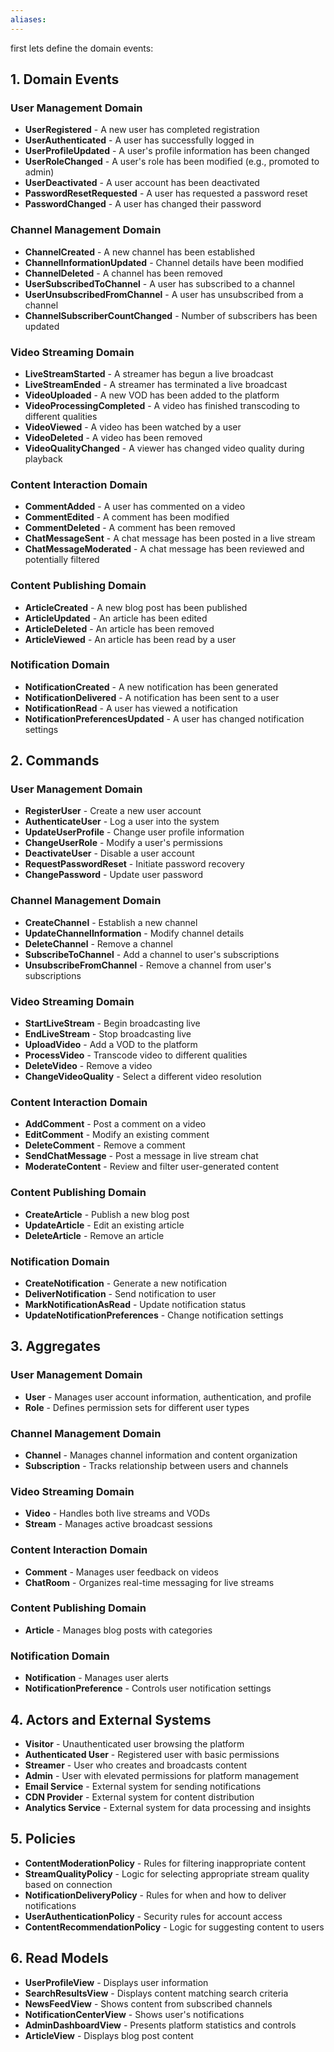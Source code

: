 ```yaml
---
aliases:
---
```

first lets define the domain events:
## 1. Domain Events 

### User Management Domain

- **UserRegistered** - A new user has completed registration
- **UserAuthenticated** - A user has successfully logged in
- **UserProfileUpdated** - A user's profile information has been changed
- **UserRoleChanged** - A user's role has been modified (e.g., promoted to admin)
- **UserDeactivated** - A user account has been deactivated
- **PasswordResetRequested** - A user has requested a password reset
- **PasswordChanged** - A user has changed their password

### Channel Management Domain

- **ChannelCreated** - A new channel has been established
- **ChannelInformationUpdated** - Channel details have been modified
- **ChannelDeleted** - A channel has been removed
- **UserSubscribedToChannel** - A user has subscribed to a channel
- **UserUnsubscribedFromChannel** - A user has unsubscribed from a channel
- **ChannelSubscriberCountChanged** - Number of subscribers has been updated

### Video Streaming Domain

- **LiveStreamStarted** - A streamer has begun a live broadcast
- **LiveStreamEnded** - A streamer has terminated a live broadcast
- **VideoUploaded** - A new VOD has been added to the platform
- **VideoProcessingCompleted** - A video has finished transcoding to different qualities
- **VideoViewed** - A video has been watched by a user
- **VideoDeleted** - A video has been removed
- **VideoQualityChanged** - A viewer has changed video quality during playback

### Content Interaction Domain

- **CommentAdded** - A user has commented on a video
- **CommentEdited** - A comment has been modified
- **CommentDeleted** - A comment has been removed
- **ChatMessageSent** - A chat message has been posted in a live stream
- **ChatMessageModerated** - A chat message has been reviewed and potentially filtered

### Content Publishing Domain

- **ArticleCreated** - A new blog post has been published
- **ArticleUpdated** - An article has been edited
- **ArticleDeleted** - An article has been removed
- **ArticleViewed** - An article has been read by a user

### Notification Domain

- **NotificationCreated** - A new notification has been generated
- **NotificationDelivered** - A notification has been sent to a user
- **NotificationRead** - A user has viewed a notification
- **NotificationPreferencesUpdated** - A user has changed notification settings

## 2. Commands 

### User Management Domain

- **RegisterUser** - Create a new user account
- **AuthenticateUser** - Log a user into the system
- **UpdateUserProfile** - Change user profile information
- **ChangeUserRole** - Modify a user's permissions
- **DeactivateUser** - Disable a user account
- **RequestPasswordReset** - Initiate password recovery
- **ChangePassword** - Update user password

### Channel Management Domain

- **CreateChannel** - Establish a new channel
- **UpdateChannelInformation** - Modify channel details
- **DeleteChannel** - Remove a channel
- **SubscribeToChannel** - Add a channel to user's subscriptions
- **UnsubscribeFromChannel** - Remove a channel from user's subscriptions

### Video Streaming Domain

- **StartLiveStream** - Begin broadcasting live
- **EndLiveStream** - Stop broadcasting live
- **UploadVideo** - Add a VOD to the platform
- **ProcessVideo** - Transcode video to different qualities
- **DeleteVideo** - Remove a video
- **ChangeVideoQuality** - Select a different video resolution

### Content Interaction Domain

- **AddComment** - Post a comment on a video
- **EditComment** - Modify an existing comment
- **DeleteComment** - Remove a comment
- **SendChatMessage** - Post a message in live stream chat
- **ModerateContent** - Review and filter user-generated content

### Content Publishing Domain

- **CreateArticle** - Publish a new blog post
- **UpdateArticle** - Edit an existing article
- **DeleteArticle** - Remove an article

### Notification Domain

- **CreateNotification** - Generate a new notification
- **DeliverNotification** - Send notification to user
- **MarkNotificationAsRead** - Update notification status
- **UpdateNotificationPreferences** - Change notification settings

## 3. Aggregates 

### User Management Domain

- **User** - Manages user account information, authentication, and profile
- **Role** - Defines permission sets for different user types

### Channel Management Domain

- **Channel** - Manages channel information and content organization
- **Subscription** - Tracks relationship between users and channels

### Video Streaming Domain

- **Video** - Handles both live streams and VODs
- **Stream** - Manages active broadcast sessions

### Content Interaction Domain

- **Comment** - Manages user feedback on videos
- **ChatRoom** - Organizes real-time messaging for live streams

### Content Publishing Domain

- **Article** - Manages blog posts with categories

### Notification Domain

- **Notification** - Manages user alerts
- **NotificationPreference** - Controls user notification settings

## 4. Actors and External Systems 

- **Visitor** - Unauthenticated user browsing the platform
- **Authenticated User** - Registered user with basic permissions
- **Streamer** - User who creates and broadcasts content
- **Admin** - User with elevated permissions for platform management
- **Email Service** - External system for sending notifications
- **CDN Provider** - External system for content distribution
- **Analytics Service** - External system for data processing and insights

## 5. Policies 

- **ContentModerationPolicy** - Rules for filtering inappropriate content
- **StreamQualityPolicy** - Logic for selecting appropriate stream quality based on connection
- **NotificationDeliveryPolicy** - Rules for when and how to deliver notifications
- **UserAuthenticationPolicy** - Security rules for account access
- **ContentRecommendationPolicy** - Logic for suggesting content to users

## 6. Read Models 

- **UserProfileView** - Displays user information
- **SearchResultsView** - Displays content matching search criteria
- **NewsFeedView** - Shows content from subscribed channels
- **NotificationCenterView** - Shows user's notifications
- **AdminDashboardView** - Presents platform statistics and controls
- **ArticleView** - Displays blog post content

